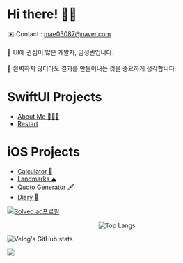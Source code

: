 # Hi there! 👋🏻

<span> ✉️ Contact : mae03087@naver.com </span> <br><br>
<span> 📱 UI에 관심이 많은 개발자, 임성빈입니다. </span> <br><br>
<span> 🔎 완벽하지 않더라도 결과를 만들어내는 것을 중요하게 생각합니다. </span>




# SwiftUI Projects
* [About Me 🧑🏻‍💻](https://github.com/CLim01/About-Me)
* [Restart](https://github.com/CLim01/Restart)



# iOS Projects
* [Calculator 🧮](https://github.com/CLim01/Calculator)
* [Landmarks ⛰](https://github.com/CLim01/Landmarks)
* [Quoto Generator 🖋](https://github.com/CLim01/Quote_Generator)
* [Diary 📖](https://github.com/CLim01/Diary)



[![Solved.ac프로필](http://mazassumnida.wtf/api/v2/generate_badge?boj=clim03087)](https://solved.ac/clim03087)

<div align="center">

![Top Langs](https://github-readme-stats.vercel.app/api/top-langs/?username=LimSB-dev&layout=compact&theme=dark&langs_count=8)

</div>

![Velog's GitHub stats](https://velog-readme-stats.vercel.app/api/badge?name=Seongbin)


<img src="https://img.shields.io/badge/Python-3766AB?style=flat-square&logo=Python&logoColor=white"/></a>


